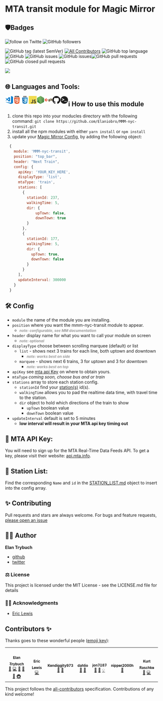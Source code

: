 # MTA transit module for Magic Mirror


## 🛡Badges
<!-- Social info -->
![follow on Twitte](https://img.shields.io/twitter/follow/elaniobro?style=social&logo=twitter)  ![GitHub followers](https://img.shields.io/github/followers/elaniobro?style=social)
<!-- Application info -->
![GitHub tag (latest SemVer)](https://img.shields.io/github/v/tag/elaniobro/MMM-nyc-transit)    [![All Contributors](https://img.shields.io/badge/all_contributors-5-orange.svg?style=flat-square)](#contributors)  ![GitHub top language](https://img.shields.io/github/languages/top/elaniobro/MMM-nyc-transit)    ![GitHub](https://img.shields.io/github/license/elaniobro/MMM-nyc-transit) <!-- Github status -->
![GitHub issues](https://img.shields.io/github/issues/elaniobro/MMM-nyc-transit)  ![GitHub issues](https://img.shields.io/github/issues-closed/elaniobro/MMM-nyc-transit)![GitHub pull requests](https://img.shields.io/github/issues-pr/elaniobro/MMM-nyc-transit)  ![GitHub closed pull requests](https://img.shields.io/github/issues-pr-closed/elaniobro/MMM-nyc-transit)

<!-- ![](./mmm-nyc-transit.gif) -->

![](https://user-images.githubusercontent.com/710847/80649891-dab42300-8a40-11ea-96ac-f76926f1b109.png)

## 🌐 Languages and Tools:

[<img align="left" alt="Visual Studio Code" width="26px" src="https://raw.githubusercontent.com/github/explore/80688e429a7d4ef2fca1e82350fe8e3517d3494d/topics/visual-studio-code/visual-studio-code.png" />](https://code.visualstudio.com/)
[<img align="left" alt="HTML5" width="26px" src="https://raw.githubusercontent.com/github/explore/80688e429a7d4ef2fca1e82350fe8e3517d3494d/topics/html/html.png" />](https://html.spec.whatwg.org/)
[<img align="left" alt="CSS3" width="26px" src="https://raw.githubusercontent.com/github/explore/80688e429a7d4ef2fca1e82350fe8e3517d3494d/topics/css/css.png" />](https://www.w3.org/Style/CSS/#specs)
[<img align="left" alt="JavaScript" width="26px" src="https://raw.githubusercontent.com/github/explore/80688e429a7d4ef2fca1e82350fe8e3517d3494d/topics/javascript/javascript.png" />](https://developer.mozilla.org/en-US/docs/Web/JavaScript)
[<img align="left" alt="Node.js" width="26px" src="https://raw.githubusercontent.com/github/explore/80688e429a7d4ef2fca1e82350fe8e3517d3494d/topics/nodejs/nodejs.png" />](https://nodejs.org/)
[<img align="left" alt="Git" width="26px" src="https://raw.githubusercontent.com/github/explore/80688e429a7d4ef2fca1e82350fe8e3517d3494d/topics/git/git.png" />](https://git-scm.com/)
[<img align="left" alt="GitHub" width="26px" src="https://raw.githubusercontent.com/github/explore/78df643247d429f6cc873026c0622819ad797942/topics/github/github.png" />](https://www.github.com)
[<img align="left" alt="HTML5" width="26px" src="https://raw.githubusercontent.com/github/explore/80688e429a7d4ef2fca1e82350fe8e3517d3494d/topics/terminal/terminal.png" />](https://www.iterm2.com/)


## ℹ️ How to use this module
1. clone this repo into your moducles directory with the following command: `git clone https://github.com/Elaniobro/MMM-nyc-transit.git`
1. install all the npm modules with either `yarn install` or `npm install`
1. update your [Magic Mirror Config](https://github.com/MichMich/MagicMirror/blob/master/config/config.js.sample), by adding the following object:
```javascript
  {
    module: 'MMM-nyc-transit',
    position: "top_bar",
    header: "Next Train",
    config: {
      apiKey: 'YOUR_KEY_HERE',
      displayType: 'list',
      mtaType: 'train',
      stations: [
        {
          stationId: 237,
          walkingTime: 5,
          dir: {
              upTown: false,
              downTown: true
          }
        },
        {
          stationId: 177,
          walkingTime: 5,
          dir: {
            upTown: true,
            downTown: false
          }
        }
      ],
      updateInterval: 300000
    }
  }
```

## 🛠️ Config
* `module` the name of the module you are installing.
* `position` where you want the mmm-nyc-transit module to appear.
  * <span style="font-size: 12px; color: #999; font-weight: bold">_note: configurable, see MM documentation_</span>
* `header` display name for what you want to call your module on screen
  * <span style="font-size: 12px; color: #999; font-weight: bold">_note: optional_</span>
* `displayType` choose between scrolling marquee (default) or list
  * `list` - shows next 3 trains for each line, both uptown and downtown
    * <span style="font-size: 12px; color: #999; font-weight: bold">_note: works best on side_</span>
  * `marquee` - shows next 6 trains, 3 for uptown and 3 for downtown
    * <span style="font-size: 12px; color: #999; font-weight: bold">_note: works best on top_</span>
* `apiKey` see [mta api Key](#🔑-mta-api-Key) on where to obtain yours.
* `mtaType` _coming soon, choose bus and or train_
* `stations` array to store each station config.
  * `stationId` find your [station(s)](#🚆-station) id(s).
  * `walkingTime` allows you to pad the realtime data time, with travel time to the station.
  * `dir` object to hold which directions of the train to show
    * `upTown` boolean value
    * `downTown` boolean value
* `updateInterval` default is set to 5 minutes
  * __low interval will result in your MTA api key timing out__

## 🔑 MTA API Key:
You will need to sign up for the MTA Real-Time Data Feeds API. To get a key, please visit their website: [api.mta.info](https://api.mta.info/).


## 🚆 Station List:
Find the corresponding `Name` and `id` in the <a href="./STATION_LIST.md">STATION_LIST.md</a> object to insert into the config array.


## ✨ Contributing
Pull requests and stars are always welcome. For bugs and feature requests, [please open an issue](https://github.com/elaniobro/mmm-nyc-transit/issues)

## 👨🏻 Author
**Elan Trybuch**
* [github](https://www.github.com/elaniobro)
* [twitter](https://www.twitte.com/elaniobro)

### ⚖️ License
This project is licensed under the MIT License - see the LICENSE.md file for details

### 🙏🏽 Acknowledgments
* [Eric Lewis](https://github.com/ericandrewlewis/mta-realtime-subway-departures/blob/master/package.json)

## Contributors ✨

Thanks goes to these wonderful people ([emoji key](https://allcontributors.org/docs/en/emoji-key)):

<!-- ALL-CONTRIBUTORS-LIST:START - Do not remove or modify this section -->
<!-- prettier-ignore-start -->
<!-- markdownlint-disable -->
<table>
  <tr>
    <td align="center"><a href="http://elan.trybuch.com"><img src="https://avatars0.githubusercontent.com/u/710847?v=4" width="100px;" alt=""/><br /><sub><b>Elan Trybuch</b></sub></a><br /><a href="#design-elaniobro" title="Design">🎨</a> <a href="https://github.com/Elaniobro/MMM-nyc-transit/commits?author=elaniobro" title="Code">💻</a> <a href="https://github.com/Elaniobro/MMM-nyc-transit/pulls?q=is%3Apr+reviewed-by%3Aelaniobro" title="Reviewed Pull Requests">👀</a> <a href="https://github.com/Elaniobro/MMM-nyc-transit/commits?author=elaniobro" title="Documentation">📖</a> <a href="#maintenance-elaniobro" title="Maintenance">🚧</a> <a href="#infra-elaniobro" title="Infrastructure (Hosting, Build-Tools, etc)">🚇</a></td>
    <td align="center"><a href="http://www.ericandrewlewis.com"><img src="https://avatars2.githubusercontent.com/u/1087646?v=4" width="100px;" alt=""/><br /><sub><b>Eric Lewis</b></sub></a><br /><a href="https://github.com/Elaniobro/MMM-nyc-transit/commits?author=ericandrewlewis" title="Code">💻</a></td>
    <td align="center"><a href="https://github.com/Kendiggity973"><img src="https://avatars2.githubusercontent.com/u/54965526?v=4" width="100px;" alt=""/><br /><sub><b>Kendiggity973</b></sub></a><br /><a href="#ideas-Kendiggity973" title="Ideas, Planning, & Feedback">🤔</a> <a href="https://github.com/Elaniobro/MMM-nyc-transit/issues?q=author%3AKendiggity973" title="Bug reports">🐛</a></td>
    <td align="center"><a href="https://github.com/dahlio"><img src="https://avatars0.githubusercontent.com/u/52632238?v=4" width="100px;" alt=""/><br /><sub><b>dahlio</b></sub></a><br /><a href="#ideas-dahlio" title="Ideas, Planning, & Feedback">🤔</a> <a href="https://github.com/Elaniobro/MMM-nyc-transit/issues?q=author%3Adahlio" title="Bug reports">🐛</a></td>
    <td align="center"><a href="https://github.com/jon7187"><img src="https://avatars1.githubusercontent.com/u/744623?v=4" width="100px;" alt=""/><br /><sub><b>jon7187</b></sub></a><br /><a href="https://github.com/Elaniobro/MMM-nyc-transit/issues?q=author%3Ajon7187" title="Bug reports">🐛</a> <a href="#ideas-jon7187" title="Ideas, Planning, & Feedback">🤔</a> <a href="#example-jon7187" title="Examples">💡</a></td>
    <td align="center"><a href="https://github.com/nipper2000h"><img src="https://avatars3.githubusercontent.com/u/60026688?v=4" width="100px;" alt=""/><br /><sub><b>nipper2000h</b></sub></a><br /><a href="https://github.com/Elaniobro/MMM-nyc-transit/issues?q=author%3Anipper2000h" title="Bug reports">🐛</a></td>
    <td align="center"><a href="https://kurtraschke.com"><img src="https://avatars2.githubusercontent.com/u/118546?v=4" width="100px;" alt=""/><br /><sub><b>Kurt Raschke</b></sub></a><br /><a href="https://github.com/Elaniobro/MMM-nyc-transit/issues?q=author%3Akurtraschke" title="Bug reports">🐛</a> <a href="https://github.com/Elaniobro/MMM-nyc-transit/commits?author=kurtraschke" title="Code">💻</a></td>
  </tr>
</table>

<!-- markdownlint-enable -->
<!-- prettier-ignore-end -->
<!-- ALL-CONTRIBUTORS-LIST:END -->

This project follows the [all-contributors](https://github.com/all-contributors/all-contributors) specification. Contributions of any kind welcome!
